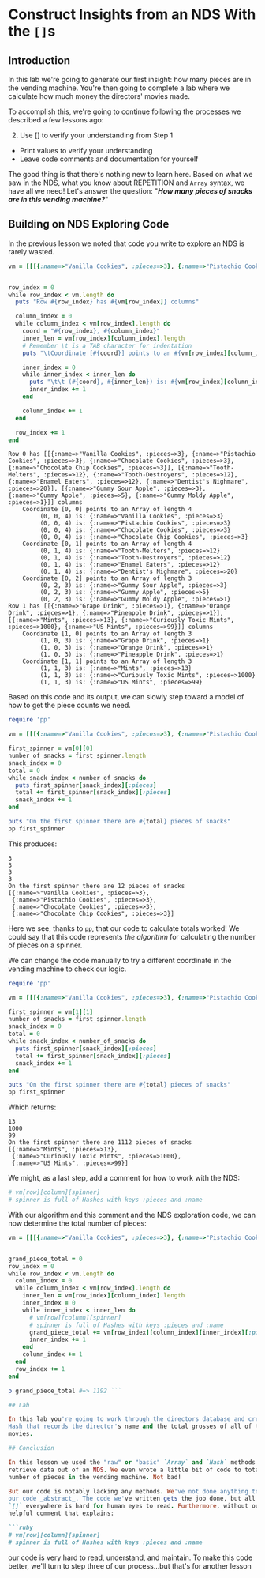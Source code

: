 # Construct Insights from an NDS With the `[]`s

## Introduction

In this lab we're going to generate our first insight: how many pieces are in
the vending machine. You're then going to complete a lab where we calculate how
much money the directors' movies made.

To accomplish this, we're going to continue following the processes we
described a few lessons ago:

2. Use [] to verify your understanding from Step 1
  * Print values to verify your understanding
  * Leave code comments and documentation for yourself

The good thing is that there's nothing new to learn here. Based on what we saw
in the NDS, what you know about REPETITION and `Array` syntax, we have all we
need! Let's answer the question: "***How many pieces of snacks are in this vending
machine?***"

## Building on NDS Exploring Code

In the previous lesson we noted that code you write to explore an NDS is rarely
wasted.

```ruby
vm = [[[{:name=>"Vanilla Cookies", :pieces=>3}, {:name=>"Pistachio Cookies", :pieces=>3}, {:name=>"Chocolate Cookies", :pieces=>3}, {:name=>"Chocolate Chip Cookies", :pieces=>3}], [{:name=>"Tooth-Melters", :pieces=>12}, {:name=>"Tooth-Destroyers", :pieces=>12}, {:name=>"Enamel Eaters", :pieces=>12}, {:name=>"Dentist's Nighmare", :pieces=>20}], [{:name=>"Gummy Sour Apple", :pieces=>3}, {:name=>"Gummy Apple", :pieces=>5}, {:name=>"Gummy Moldy Apple", :pieces=>1}]], [[{:name=>"Grape Drink", :pieces=>1}, {:name=>"Orange Drink", :pieces=>1}, {:name=>"Pineapple Drink", :pieces=>1}], [{:name=>"Mints", :pieces=>13}, {:name=>"Curiously Toxic Mints", :pieces=>1000}, {:name=>"US Mints", :pieces=>99}]]]


row_index = 0
while row_index < vm.length do
  puts "Row #{row_index} has #{vm[row_index]} columns"

  column_index = 0
  while column_index < vm[row_index].length do
    coord = "#{row_index}, #{column_index}"
    inner_len = vm[row_index][column_index].length
    # Remember \t is a TAB character for indentation
    puts "\tCoordinate [#{coord}] points to an #{vm[row_index][column_index].class} of length #{inner_len}"

    inner_index = 0
    while inner_index < inner_len do
      puts "\t\t (#{coord}, #{inner_len}) is: #{vm[row_index][column_index][inner_index]}"
      inner_index += 1
    end

    column_index += 1
  end

  row_index += 1
end
```

```text
Row 0 has [[{:name=>"Vanilla Cookies", :pieces=>3}, {:name=>"Pistachio Cookies", :pieces=>3}, {:name=>"Chocolate Cookies", :pieces=>3}, {:name=>"Chocolate Chip Cookies", :pieces=>3}], [{:name=>"Tooth-Melters", :pieces=>12}, {:name=>"Tooth-Destroyers", :pieces=>12}, {:name=>"Enamel Eaters", :pieces=>12}, {:name=>"Dentist's Nighmare", :pieces=>20}], [{:name=>"Gummy Sour Apple", :pieces=>3}, {:name=>"Gummy Apple", :pieces=>5}, {:name=>"Gummy Moldy Apple", :pieces=>1}]] columns
	Coordinate [0, 0] points to an Array of length 4
		 (0, 0, 4) is: {:name=>"Vanilla Cookies", :pieces=>3}
		 (0, 0, 4) is: {:name=>"Pistachio Cookies", :pieces=>3}
		 (0, 0, 4) is: {:name=>"Chocolate Cookies", :pieces=>3}
		 (0, 0, 4) is: {:name=>"Chocolate Chip Cookies", :pieces=>3}
	Coordinate [0, 1] points to an Array of length 4
		 (0, 1, 4) is: {:name=>"Tooth-Melters", :pieces=>12}
		 (0, 1, 4) is: {:name=>"Tooth-Destroyers", :pieces=>12}
		 (0, 1, 4) is: {:name=>"Enamel Eaters", :pieces=>12}
		 (0, 1, 4) is: {:name=>"Dentist's Nighmare", :pieces=>20}
	Coordinate [0, 2] points to an Array of length 3
		 (0, 2, 3) is: {:name=>"Gummy Sour Apple", :pieces=>3}
		 (0, 2, 3) is: {:name=>"Gummy Apple", :pieces=>5}
		 (0, 2, 3) is: {:name=>"Gummy Moldy Apple", :pieces=>1}
Row 1 has [[{:name=>"Grape Drink", :pieces=>1}, {:name=>"Orange Drink", :pieces=>1}, {:name=>"Pineapple Drink", :pieces=>1}], [{:name=>"Mints", :pieces=>13}, {:name=>"Curiously Toxic Mints", :pieces=>1000}, {:name=>"US Mints", :pieces=>99}]] columns
	Coordinate [1, 0] points to an Array of length 3
		 (1, 0, 3) is: {:name=>"Grape Drink", :pieces=>1}
		 (1, 0, 3) is: {:name=>"Orange Drink", :pieces=>1}
		 (1, 0, 3) is: {:name=>"Pineapple Drink", :pieces=>1}
	Coordinate [1, 1] points to an Array of length 3
		 (1, 1, 3) is: {:name=>"Mints", :pieces=>13}
		 (1, 1, 3) is: {:name=>"Curiously Toxic Mints", :pieces=>1000}
		 (1, 1, 3) is: {:name=>"US Mints", :pieces=>99}
```

Based on this code and its output, we can slowly step toward a model of how to
get the piece counts we need.

```ruby
require 'pp'

vm = [[[{:name=>"Vanilla Cookies", :pieces=>3}, {:name=>"Pistachio Cookies", :pieces=>3}, {:name=>"Chocolate Cookies", :pieces=>3}, {:name=>"Chocolate Chip Cookies", :pieces=>3}], [{:name=>"Tooth-Melters", :pieces=>12}, {:name=>"Tooth-Destroyers", :pieces=>12}, {:name=>"Enamel Eaters", :pieces=>12}, {:name=>"Dentist's Nighmare", :pieces=>20}], [{:name=>"Gummy Sour Apple", :pieces=>3}, {:name=>"Gummy Apple", :pieces=>5}, {:name=>"Gummy Moldy Apple", :pieces=>1}]], [[{:name=>"Grape Drink", :pieces=>1}, {:name=>"Orange Drink", :pieces=>1}, {:name=>"Pineapple Drink", :pieces=>1}], [{:name=>"Mints", :pieces=>13}, {:name=>"Curiously Toxic Mints", :pieces=>1000}, {:name=>"US Mints", :pieces=>99}]]]

first_spinner = vm[0][0]
number_of_snacks = first_spinner.length
snack_index = 0
total = 0
while snack_index < number_of_snacks do
  puts first_spinner[snack_index][:pieces]
  total += first_spinner[snack_index][:pieces]
  snack_index += 1
end

puts "On the first spinner there are #{total} pieces of snacks"
pp first_spinner
```

This produces:

```text
3
3
3
3
On the first spinner there are 12 pieces of snacks
[{:name=>"Vanilla Cookies", :pieces=>3},
 {:name=>"Pistachio Cookies", :pieces=>3},
 {:name=>"Chocolate Cookies", :pieces=>3},
 {:name=>"Chocolate Chip Cookies", :pieces=>3}]
```

Here we see, thanks to `pp`, that our code to calculate totals worked! We could
say that this code represents _the algorithm_ for calculating the number of
pieces on a spinner.

We can change the code manually to try a different coordinate in the vending
machine to check our logic.

```ruby
require 'pp'

vm = [[[{:name=>"Vanilla Cookies", :pieces=>3}, {:name=>"Pistachio Cookies", :pieces=>3}, {:name=>"Chocolate Cookies", :pieces=>3}, {:name=>"Chocolate Chip Cookies", :pieces=>3}], [{:name=>"Tooth-Melters", :pieces=>12}, {:name=>"Tooth-Destroyers", :pieces=>12}, {:name=>"Enamel Eaters", :pieces=>12}, {:name=>"Dentist's Nighmare", :pieces=>20}], [{:name=>"Gummy Sour Apple", :pieces=>3}, {:name=>"Gummy Apple", :pieces=>5}, {:name=>"Gummy Moldy Apple", :pieces=>1}]], [[{:name=>"Grape Drink", :pieces=>1}, {:name=>"Orange Drink", :pieces=>1}, {:name=>"Pineapple Drink", :pieces=>1}], [{:name=>"Mints", :pieces=>13}, {:name=>"Curiously Toxic Mints", :pieces=>1000}, {:name=>"US Mints", :pieces=>99}]]]

first_spinner = vm[1][1]
number_of_snacks = first_spinner.length
snack_index = 0
total = 0
while snack_index < number_of_snacks do
  puts first_spinner[snack_index][:pieces]
  total += first_spinner[snack_index][:pieces]
  snack_index += 1
end

puts "On the first spinner there are #{total} pieces of snacks"
pp first_spinner
```

Which returns:

```text
13
1000
99
On the first spinner there are 1112 pieces of snacks
[{:name=>"Mints", :pieces=>13},
 {:name=>"Curiously Toxic Mints", :pieces=>1000},
 {:name=>"US Mints", :pieces=>99}]
```

We might, as a last step, add a comment for how to work with the NDS:

```ruby
# vm[row][column][spinner]
# spinner is full of Hashes with keys :pieces and :name
```

With our algorithm and this comment and the NDS exploration code, we can now
determine the total number of pieces:

```ruby
vm = [[[{:name=>"Vanilla Cookies", :pieces=>3}, {:name=>"Pistachio Cookies", :pieces=>3}, {:name=>"Chocolate Cookies", :pieces=>3}, {:name=>"Chocolate Chip Cookies", :pieces=>3}], [{:name=>"Tooth-Melters", :pieces=>12}, {:name=>"Tooth-Destroyers", :pieces=>12}, {:name=>"Enamel Eaters", :pieces=>12}, {:name=>"Dentist's Nighmare", :pieces=>20}], [{:name=>"Gummy Sour Apple", :pieces=>3}, {:name=>"Gummy Apple", :pieces=>5}, {:name=>"Gummy Moldy Apple", :pieces=>1}]], [[{:name=>"Grape Drink", :pieces=>1}, {:name=>"Orange Drink", :pieces=>1}, {:name=>"Pineapple Drink", :pieces=>1}], [{:name=>"Mints", :pieces=>13}, {:name=>"Curiously Toxic Mints", :pieces=>1000}, {:name=>"US Mints", :pieces=>99}]]]


grand_piece_total = 0
row_index = 0
while row_index < vm.length do
  column_index = 0
  while column_index < vm[row_index].length do
    inner_len = vm[row_index][column_index].length
    inner_index = 0
    while inner_index < inner_len do
      # vm[row][column][spinner]
      # spinner is full of Hashes with keys :pieces and :name
      grand_piece_total += vm[row_index][column_index][inner_index][:pieces]
      inner_index += 1
    end
    column_index += 1
  end
  row_index += 1
end

p grand_piece_total #=> 1192 ```

## Lab

In this lab you're going to work through the directors database and create a
Hash that records the director's name and the total grosses of all of their
movies.

## Conclusion

In this lesson we used the "raw" or "basic" `Array` and `Hash` methods to
retrieve data out of an NDS. We even wrote a little bit of code to total-up the
number of pieces in the vending machine. Not bad!

But our code is notably lacking any methods. We've not done anything to make
our code _abstract_. The code we've written gets the job done, but all that
`[]` everywhere is hard for human eyes to read. Furthermore, without our
helpful comment that explains:

```ruby
# vm[row][column][spinner]
# spinner is full of Hashes with keys :pieces and :name
```

our code is very hard to read, understand, and maintain. To make this code
better, we'll turn to step three of our process...but that's for another lesson
